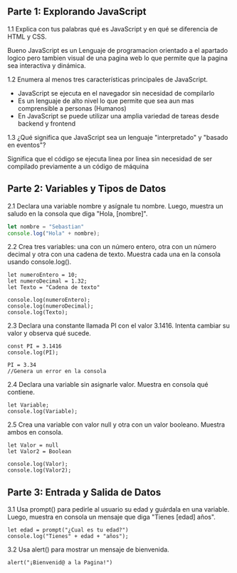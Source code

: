 ## Parte 1: Explorando JavaScript

1.1 Explica con tus palabras qué es JavaScript y en qué se diferencia de HTML y CSS.

Bueno JavaScript es un Lenguaje de programacion orientado a el apartado logico pero tambien visual de una pagina web lo que permite que la pagina sea interactiva y dinámica.

1.2 Enumera al menos tres características principales de JavaScript.

- JavaScript se ejecuta en el navegador sin necesidad de compilarlo
- Es un lenguaje de alto nivel lo que permite que sea aun mas comprensible a personas (Humanos)
- En JavaScript se puede utilizar una amplia variedad de tareas desde backend y frontend

1.3 ¿Qué significa que JavaScript sea un lenguaje "interpretado" y "basado en eventos"?

Significa que el código se ejecuta linea por linea sin necesidad de ser compilado previamente a un código de máquina

## Parte 2: Variables y Tipos de Datos

2.1 Declara una variable nombre y asígnale tu nombre. Luego, muestra un saludo en la consola que diga "Hola, [nombre]".

```js
let nombre = "Sebastian"
console.log("Hola" + nombre);

```

2.2 Crea tres variables: una con un número entero, otra con un número decimal y otra con una cadena de texto. Muestra cada una en la consola usando console.log().

```
let numeroEntero = 10;
let numeroDecimal = 1.32;
let Texto = "Cadena de texto"

console.log(numeroEntero);
console.log(numeroDecimal);
console.log(Texto);

```

2.3 Declara una constante llamada PI con el valor 3.1416. Intenta cambiar su valor y observa qué sucede.

```
const PI = 3.1416
console.log(PI);

PI = 3.34
//Genera un error en la consola

```

2.4 Declara una variable sin asignarle valor. Muestra en consola qué contiene.

```
let Variable;
console.log(Variable);

```

2.5 Crea una variable con valor null y otra con un valor booleano. Muestra ambos en consola.

```
let Valor = null
let Valor2 = Boolean

console.log(Valor);
console.log(Valor2);

```
## Parte 3: Entrada y Salida de Datos

3.1 Usa prompt() para pedirle al usuario su edad y guárdala en una variable. Luego, muestra en consola un mensaje que diga "Tienes [edad] años".

```
let edad = prompt("¿Cual es tu edad?")
console.log("Tienes" + edad + "años");

```
3.2 Usa alert() para mostrar un mensaje de bienvenida.

```
alert("¡Bienvenid@ a la Pagina!")

```


